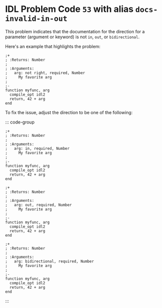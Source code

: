 # IDL Problem Code `53` with alias `docs-invalid-in-out`

<!--@include: ./severity/docs_error.md-->

This problem indicates that the documentation for the direction for a parameter (argument or keyword) is not `in`, `out`, or `bidirectional`.

Here's an example that highlights the problem:

```idl{5}
;+
; :Returns: Number
;
; :Arguments:
;   arg: not right, required, Number
;     My favorite arg
;
;-
function myfunc, arg
  compile_opt idl2
  return, 42 + arg
end
```

To fix the issue, adjust the direction to be one of the following:

::: code-group

```idl{5} [Direction: "in"]
;+
; :Returns: Number
;
; :Arguments:
;   arg: in, required, Number
;     My favorite arg
;
;-
function myfunc, arg
  compile_opt idl2
  return, 42 + arg
end
```

```idl{5} [Direction: "out"]
;+
; :Returns: Number
;
; :Arguments:
;   arg: out, required, Number
;     My favorite arg
;
;-
function myfunc, arg
  compile_opt idl2
  return, 42 + arg
end
```

```idl{5} [Direction: "bidirectional"]
;+
; :Returns: Number
;
; :Arguments:
;   arg: bidirectional, required, Number
;     My favorite arg
;
;-
function myfunc, arg
  compile_opt idl2
  return, 42 + arg
end
```

:::
